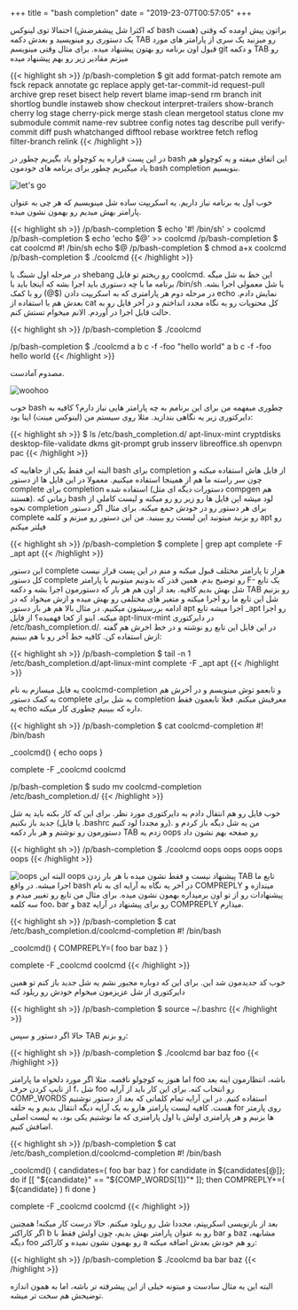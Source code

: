 +++
title = "bash completion"
date  = "2019-23-07T00:57:05"
+++

احتمالا توی لینوکس (که اکثرا شل پیشفرضش bash هست) براتون پیش اومده که وقتی یک دستوری رو مینویسید و بعدش دکمه TAB رو میزنید یک سری از پارامتر های مورد قبول اون برنامه رو بهتون پیشنهاد میده. برای مثال وقتی مینویسم git و دکمه TAB رو میزنم مقادیر زیر رو بهم پیشنهاد میده


{{< highlight sh >}}
/p/bash-completion $ git
add                  format-patch         remote 
am                   fsck                 repack 
annotate             gc                   replace 
apply                get-tar-commit-id    request-pull 
archive              grep                 reset 
bisect               help                 revert 
blame                imap-send            rm 
branch               init                 shortlog 
bundle               instaweb             show 
checkout             interpret-trailers   show-branch 
cherry               log                  stage 
cherry-pick          merge                stash 
clean                mergetool            status 
clone                mv                   submodule 
commit               name-rev             subtree 
config               notes                tag 
describe             pull                 verify-commit 
diff                 push                 whatchanged 
difftool             rebase               worktree 
fetch                reflog               
filter-branch        relink
{{< /highlight >}}

در این پست قراره یه کوچولو یاد بگیریم چطور در bash این اتفاق میفته و یه کوچولو هم یاد میگیریم چطور برای برنامه های خودمون bash completion بنویسیم.

![let's go](/blog/images/pouriya.net-bash-completion-01.jpeg)

خوب اول یه برنامه نیاز داریم. یه اسکریپت ساده شل مینویسیم که هر چی به عنوان پارامتر بهش میدیم رو بهمون نشون میده.

{{< highlight sh >}}
/p/bash-completion $ echo '#! /bin/sh' > coolcmd
/p/bash-completion $ echo 'echo $@' >> coolcmd
/p/bash-completion $ cat coolcmd 
#! /bin/sh
echo $@
/p/bash-completion $ chmod a+x coolcmd 
/p/bash-completion $ ./coolcmd
{{< /highlight >}}

در مرحله اول شبنگ یا shebang رو ریختم تو فایل coolcmd. این خط به شل میگه برنامه ما با چه دستوری باید اجرا بشه که اینجا باید با /bin/sh یا شل معمولی اجرا بشه. در مرحله دوم هر پارامتری که به اسکریپت دادن ($@) رو با کمک echo نمایش دادم. بعدش هم با استفاده از cat کل محتویات رو یه نگاه مجدد انداختم و در آخر فایل رو به حالت قابل اجرا در آوردم. الانم میخوام تستش کنم.


{{< highlight sh >}}
/p/bash-completion $ ./coolcmd 

/p/bash-completion $ ./coolcmd a b c -f -foo "hello world"
a b c -f -foo hello world
{{< /highlight >}}

مصدوم آمادست.

![woohoo](/blog/images/pouriya.net-bash-completion-02.jpeg)

خوب bash چطوری میفهمه من برای این برنامم به چه پارامتر هایی نیاز دارم؟ کافیه به دایرکتوری زیر یه نگاهی بندازید. مثلا روی سیستم من (لینوکس مینت) اینا بود:

{{< highlight sh >}}
$ ls /etc/bash_completion.d/
apt-linux-mint  cryptdisks      desktop-file-validate
dkms            git-prompt      grub
insserv         libreoffice.sh  openvpn
pac
{{< /highlight >}}

البته این فقط یکی از جاهاییه که bash برای completion از فایل هاش استفاده میکنه و چون سر راسته ما هم از همینجا استفاده میکنیم. معمولا در این فایل ها از دستور complete برای completion استفاده شده (دستورات دیگه ای مثل compgen هم هستند). زمانی که bash لود میشه این فایل ها رو زیر رو رو میکنه و لیست کاملی از نحوه completion برای هر دستور رو در خودش جمع میکنه. برای مثال اگر دستور complete رو بزنید میتونید این لیست رو ببینید. من این دستور رو میزنم و کلمه apt رو فیلتر میکنم

{{< highlight sh >}}
/p/bash-completion $ complete | grep apt
complete -F _apt apt
{{< /highlight >}}

این دستور complete هزار تا پارامتر مختلف قبول میکنه و منم در این پست قرار نیست کل دستور complete رو توضیح بدم. همین قدر که بدونیم میتونیم با پارامتر F- یک تابع شل بهش بدیم کافیه. بعد از اون هم هر بار که دستورمون اجرا بشه و دکمه TAB رو بزنیم شل این تابع ما رو اجرا میکنه و متغیر های مختلفی رو بهش میده و ازش میخواد که در ادامه بررسیشون میکنیم. در مثال بالا هم هر بار دستور apt اجرا میشه تابع _apt رو اجرا میکنه. اینو از کجا فهمیده؟ از فایل apt-linux-mint در دایرکتوری /etc/bash_completion.d/. در این فایل این تابع رو نوشته و در خط اخرش هم گفته ازش استفاده کن. کافیه خط آخر رو با هم ببینیم:

{{< highlight sh >}}
/p/bash-completion $ tail -n 1 /etc/bash_completion.d/apt-linux-mint 
complete -F _apt apt
{{< /highlight >}}

یه فایل میسازم به نام coolcmd-completion و تابعمو توش مینویسم و در آخرش هم به کمک دستور complete به شل برای completion معرفیش میکنم. فعلا تابعمون فقط یه echo داره که ببینیم چطوری کار میکنه.


{{< highlight sh >}}
/p/bash-completion $ cat coolcmd-completion 
#! /bin/bash

_coolcmd() {
  echo oops
}

complete -F _coolcmd coolcmd

/p/bash-completion $ sudo mv coolcmd-completion /etc/bash_completion.d/
{{< /highlight >}}

خوب فایل رو هم انتقال دادم به دایرکتوری مورد نظر. برای این که کار بکنه باید یه شل جدید باز بکنیم (یا فایل .bashrc رو مجددا لود کنیم). من یه شل دیگه باز کردم و دستورمون رو نوشتم و هر بار دکمه TAB زدم یه oops رو صفحه بهم نشون داد

{{< highlight sh >}}
/p/bash-completion $ ./coolcmd oops
oops
oops
oops
oops
{{< /highlight >}}


![oops](/blog/images/pouriya.net-bash-completion-03.png)
البته این oops پیشنهاد نیست و فقط نشون میده با هر بار زدن TAB تابع ما اجرا میشه. در واقع bash در آخر یه نگاه به آرایه ای به نام COMPREPLY میندازه و پیشنهادات رو از تو اون برمیداره بهمون نشون میده. برای مثال من تابع رو تغییر میدم و سه کلمه foo، bar و baz رو برای پیشنهاد در آرایه COMPREPLY میذارم.

{{< highlight sh >}}
/p/bash-completion $ cat /etc/bash_completion.d/coolcmd-completion 
#! /bin/bash

_coolcmd() {
  COMPREPLY=( foo bar baz )
}

complete -F _coolcmd coolcmd
{{< /highlight >}}
 
خوب کد جدیدمون شد این. برای این که دوباره مجبور نشم یه شل جدید باز کنم تو همین دایرکتوری از شل عزیزمون میخوام خودش رو ریلود کنه

{{< highlight sh >}}
/p/bash-completion $ source ~/.bashrc
{{< /highlight >}}

حالا اگر دستور و سپس TAB رو بزنم:

{{< highlight sh >}}
/p/bash-completion $ ./coolcmd 
bar  baz  foo
{{< /highlight >}}

اما هنوز یه کوچولو ناقصه. مثلا اگر مورد دلخواه ما پارامتر foo باشه، انتظارمون اینه بعد از تایپ کردن حرف f، شل foo رو انتخاب کنه. برای این کار باید از آرایه COMP_WORDS استفاده کنیم. در این آرایه تمام کلماتی که بعد از دستور نوشتیم هست. کافیه لیست پارامتر هارو به یک آرایه دیگه انتقال بدیم و یه حلقه for روی پارمتر ها بزنیم و هر پارامتری اولش با اول پارامتری که ما نوشتیم یکی بود، به لیست اصلی اضافش کنیم.


{{< highlight sh >}}
/p/bash-completion $ cat /etc/bash_completion.d/coolcmd-completion 
#! /bin/bash

_coolcmd() {
  candidates=( foo bar baz )
  for candidate in ${candidates[@]}; do
    if [[ "${candidate}" == "${COMP_WORDS[1]}"* ]]; then
      COMPREPLY+=( ${candidate} )
    fi
  done
}

complete -F _coolcmd coolcmd
{{< /highlight >}}

بعد از بازنویسی اسکریپتم، مجددا شل رو ریلود میکنم. حالا درست کار میکنه! همچنین اگر کاراکتر b رو به عنوان پارامتر بهش بدیم، چون اولش فقط با bar و baz مشابهه، دیگه foo رو بهمون نشون نمیده و کاراکتر a رو هم خودش بعدش اضافه میکنه:

{{< highlight sh >}}
/p/bash-completion $ ./coolcmd ba
bar  baz
{{< /highlight >}}

البته این یه مثال سادست و میتونه خیلی از این پیشرفته تر باشه، اما به همون اندازه توضیحش هم سخت تر میشه.



